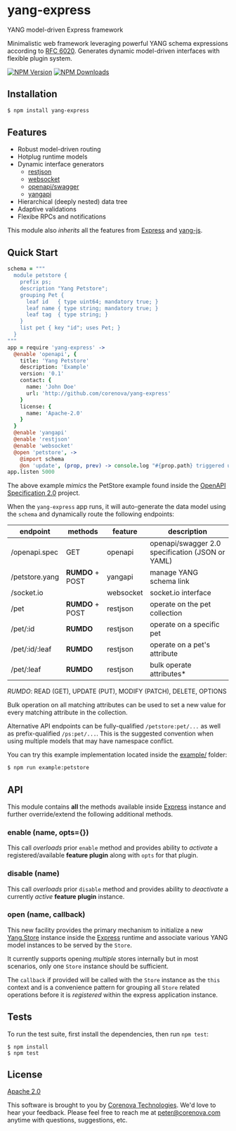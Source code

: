 # yang-express

YANG model-driven Express framework

Minimalistic web framework leveraging powerful YANG schema expressions
according to [RFC 6020](http://tools.ietf.org/html/rfc6020). Generates
dynamic model-driven interfaces with flexible plugin system.

  [![NPM Version][npm-image]][npm-url]
  [![NPM Downloads][downloads-image]][downloads-url]

## Installation

```bash
$ npm install yang-express
```

## Features

* Robust model-driven routing
* Hotplug runtime models
* Dynamic interface generators
  * [restjson](./src/restjson.coffee)
  * [websocket](./src/websocket.coffee)
  * [openapi/swagger](./src/openapi.coffee)
  * [yangapi](./src/yangapi.coffee)
* Hierarchical (deeply nested) data tree
* Adaptive validations
* Flexibe RPCs and notifications

This module also *inherits* all the features from
[Express](http://expressjs.com) and
[yang-js](http://github.com/corenova/yang-js).

## Quick Start

```coffeescript
schema = """
  module petstore {
    prefix ps;
    description "Yang Petstore";
    grouping Pet {
      leaf id   { type uint64; mandatory true; }
      leaf name { type string; mandatory true; }
      leaf tag  { type string; }
    }
    list pet { key "id"; uses Pet; }
  }
"""
app = require 'yang-express' ->
  @enable 'openapi', {
    title: 'Yang Petstore'
	description: 'Example'
	version: '0.1'
	contact: {
	  name: 'John Doe'
	  url: 'http://github.com/corenova/yang-express'
    }
	license: {
	  name: 'Apache-2.0'
	}
  }
  @enable 'yangapi'
  @enable 'restjson'
  @enable 'websocket'
  @open 'petstore', ->
    @import schema
	@on 'update', (prop, prev) -> console.log "#{prop.path} triggered update"
app.listen 5000
```

The above example *mimics* the PetStore example found inside the
[OpenAPI Specification 2.0](http://github.com/OAI/OpenAPPI-Specification)
project.

When the `yang-express` app runs, it will auto-generate the data model
using the `schema` and dynamically route the following endpoints:

endpoint        | methods          | feature   | description
---             | ---              | ---       | ---
/openapi.spec   | GET              | openapi   | openapi/swagger 2.0 specification (JSON or YAML)
/petstore.yang  | **RUMDO** + POST | yangapi   | manage YANG schema link
/socket.io      |                  | websocket | socket.io interface
/pet            | **RUMDO** + POST | restjson  | operate on the pet collection
/pet/:id        | **RUMDO**        | restjson  | operate on a specific pet
/pet/:id/:leaf  | **RUMDO**        | restjson  | operate on a pet's attribute
/pet/:leaf      | **RUMDO**        | restjson  | bulk operate attributes*

*RUMDO*: READ (GET), UPDATE (PUT), MODIFY (PATCH), DELETE, OPTIONS

Bulk operation on all matching attributes can be used to set a new
value for every matching attribute in the collection. 

Alternative API endpoints can be fully-qualified `/petstore:pet/...`
as well as prefix-qualified `/ps:pet/...`. This is the suggested
convention when using multiple models that may have namespace
conflict.

You can try this example implementation located inside the
[example/](./example) folder:

```bash
$ npm run example:petstore
```

## API

This module contains **all** the methods available inside
[Express](http://expressjs.com) instance and further override/extend
the following additional methods.

### enable (name, opts={})

This call *overloads* prior `enable` method and provides ability to
*activate* a registered/available **feature plugin** along with `opts`
for that plugin.

### disable (name)

This call *overloads* prior `disable` method and provides ability to
*deactivate* a currently *active* **feature plugin** instance.

### open (name, callback)

This new facility provides the primary mechanism to initialize a new
[Yang.Store](http://github.com/corenova/yang-js) instance inside the
[Express](http://expressjs.com) runtime and associate various YANG
model instances to be served by the `Store`.

It currently supports opening *multiple* stores internally but in most
scenarios, only one `Store` instance should be sufficient.

The `callback` if provided will be called with the `Store` instance as
the `this` context and is a convenience pattern for grouping all
`Store` related operations before it is *registered* within the
express application instance.

## Tests

To run the test suite, first install the dependencies, then run `npm
test`:
```
$ npm install
$ npm test
```

## License
  [Apache 2.0](LICENSE)

This software is brought to you by
[Corenova Technologies](http://www.corenova.com). We'd love to hear
your feedback.  Please feel free to reach me at <peter@corenova.com>
anytime with questions, suggestions, etc.

[npm-image]: https://img.shields.io/npm/v/yang-express.svg
[npm-url]: https://npmjs.org/package/yang-express
[downloads-image]: https://img.shields.io/npm/dt/yang-express.svg
[downloads-url]: https://npmjs.org/package/yang-express
